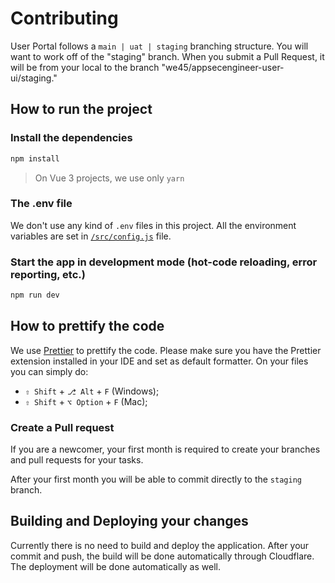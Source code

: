 # Contributing

User Portal follows a `main | uat | staging` branching structure. You will want to work off of the "staging" branch. When you submit a Pull Request, it will be from your local to the branch "we45/appsecengineer-user-ui/staging."

## How to run the project

### Install the dependencies

```bash
npm install
```

> On Vue 3 projects, we use only `yarn`

### The .env file

We don't use any kind of `.env` files in this project. All the environment variables are set in [`/src/config.js`](src/config.js) file.

### Start the app in development mode (hot-code reloading, error reporting, etc.)

```bash
npm run dev
```

## How to prettify the code

We use [Prettier](https://prettier.io/) to prettify the code. Please make sure you have the Prettier extension installed in your IDE and set as default formatter.
On your files you can simply do:

- `⇧ Shift` + `⎇ Alt` + `F` (Windows);
- `⇧ Shift` + `⌥ Option` + `F` (Mac);

### Create a Pull request

If you are a newcomer, your first month is required to create your branches and pull requests for your tasks.

After your first month you will be able to commit directly to the `staging` branch.

## Building and Deploying your changes

Currently there is no need to build and deploy the application.
After your commit and push, the build will be done automatically through Cloudflare.
The deployment will be done automatically as well.
